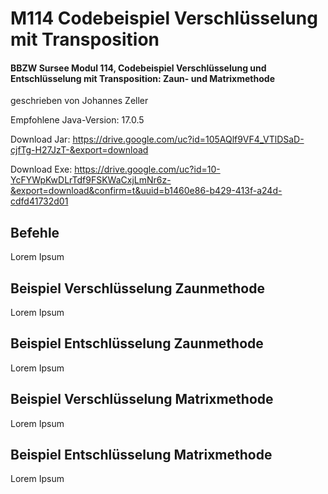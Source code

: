 # M114 Codebeispiel Verschlüsselung mit Transposition

#### BBZW Sursee Modul 114, Codebeispiel Verschlüsselung und Entschlüsselung mit Transposition: Zaun- und Matrixmethode
geschrieben von Johannes Zeller

Empfohlene Java-Version: 17.0.5


Download Jar: https://drive.google.com/uc?id=105AQlf9VF4_VTlDSaD-cjfTg-H27JzT-&export=download

Download Exe: https://drive.google.com/uc?id=10-YcFYWpKwDLrTdf9FSKWaCxjLmNr6z-&export=download&confirm=t&uuid=b1460e86-b429-413f-a24d-cdfd41732d01


## Befehle
Lorem Ipsum

## Beispiel Verschlüsselung Zaunmethode
Lorem Ipsum

## Beispiel Entschlüsselung Zaunmethode
Lorem Ipsum

## Beispiel Verschlüsselung Matrixmethode
Lorem Ipsum

## Beispiel Entschlüsselung Matrixmethode
Lorem Ipsum

